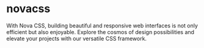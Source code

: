# novacss
With Nova CSS, building beautiful and responsive web interfaces is not only efficient but also enjoyable. Explore the cosmos of design possibilities and elevate your projects with our versatile CSS framework.
